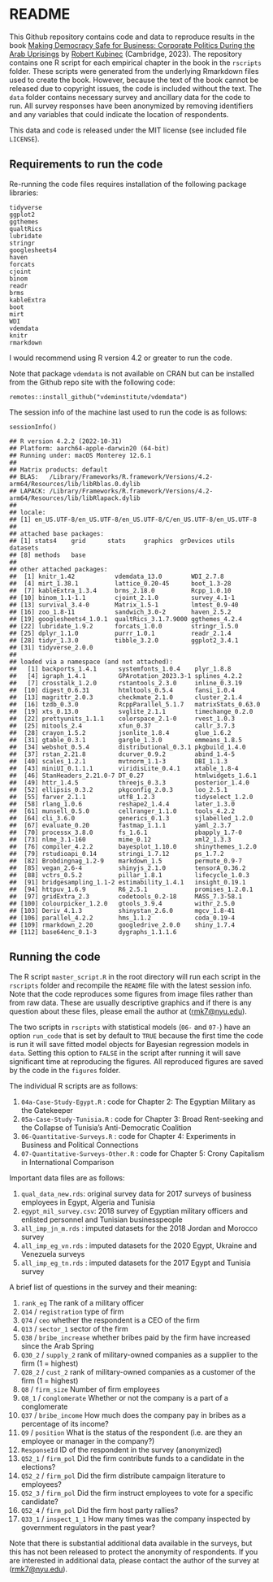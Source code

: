 # README

This Github repository contains code and data to reproduce results in
the book [Making Democracy Safe for Business: Corporate Politics During
the Arab
Uprisings](https://www.cambridge.org/gb/universitypress/subjects/politics-international-relations/political-economy/making-democracy-safe-business-corporate-politics-during-arab-uprisings?format=HB)
by [Robert Kubinec](https://www.robertkubinec.com) (Cambridge, 2023).
The repository contains one R script for each empirical chapter in the
book in the `rscripts` folder. These scripts were generated from the
underlying Rmarkdown files used to create the book. However, because the
text of the book cannot be released due to copyright issues, the code is
included without the text. The `data` folder contains necessary survey
and ancillary data for the code to run. All survey responses have been
anonymized by removing identifiers and any variables that could indicate
the location of respondents.

This data and code is released under the MIT license (see included file
`LICENSE`).

## Requirements to run the code

Re-running the code files requires installation of the following package
libraries:

    tidyverse
    ggplot2
    ggthemes
    qualtRics
    lubridate
    stringr
    googlesheets4
    haven
    forcats
    cjoint
    binom
    readr
    brms
    kableExtra
    boot
    mirt
    WDI
    vdemdata
    knitr
    rmarkdown

I would recommend using R version 4.2 or greater to run the code.

Note that package `vdemdata` is not available on CRAN but can be
installed from the Github repo site with the following code:

    remotes::install_github("vdeminstitute/vdemdata")

The session info of the machine last used to run the code is as follows:

    sessionInfo()

    ## R version 4.2.2 (2022-10-31)
    ## Platform: aarch64-apple-darwin20 (64-bit)
    ## Running under: macOS Monterey 12.6.1
    ## 
    ## Matrix products: default
    ## BLAS:   /Library/Frameworks/R.framework/Versions/4.2-arm64/Resources/lib/libRblas.0.dylib
    ## LAPACK: /Library/Frameworks/R.framework/Versions/4.2-arm64/Resources/lib/libRlapack.dylib
    ## 
    ## locale:
    ## [1] en_US.UTF-8/en_US.UTF-8/en_US.UTF-8/C/en_US.UTF-8/en_US.UTF-8
    ## 
    ## attached base packages:
    ## [1] stats4    grid      stats     graphics  grDevices utils     datasets 
    ## [8] methods   base     
    ## 
    ## other attached packages:
    ##  [1] knitr_1.42           vdemdata_13.0        WDI_2.7.8           
    ##  [4] mirt_1.38.1          lattice_0.20-45      boot_1.3-28         
    ##  [7] kableExtra_1.3.4     brms_2.18.0          Rcpp_1.0.10         
    ## [10] binom_1.1-1.1        cjoint_2.1.0         survey_4.1-1        
    ## [13] survival_3.4-0       Matrix_1.5-1         lmtest_0.9-40       
    ## [16] zoo_1.8-11           sandwich_3.0-2       haven_2.5.2         
    ## [19] googlesheets4_1.0.1  qualtRics_3.1.7.9000 ggthemes_4.2.4      
    ## [22] lubridate_1.9.2      forcats_1.0.0        stringr_1.5.0       
    ## [25] dplyr_1.1.0          purrr_1.0.1          readr_2.1.4         
    ## [28] tidyr_1.3.0          tibble_3.2.0         ggplot2_3.4.1       
    ## [31] tidyverse_2.0.0     
    ## 
    ## loaded via a namespace (and not attached):
    ##   [1] backports_1.4.1      systemfonts_1.0.4    plyr_1.8.8          
    ##   [4] igraph_1.4.1         GPArotation_2023.3-1 splines_4.2.2       
    ##   [7] crosstalk_1.2.0      rstantools_2.3.0     inline_0.3.19       
    ##  [10] digest_0.6.31        htmltools_0.5.4      fansi_1.0.4         
    ##  [13] magrittr_2.0.3       checkmate_2.1.0      cluster_2.1.4       
    ##  [16] tzdb_0.3.0           RcppParallel_5.1.7   matrixStats_0.63.0  
    ##  [19] xts_0.13.0           svglite_2.1.1        timechange_0.2.0    
    ##  [22] prettyunits_1.1.1    colorspace_2.1-0     rvest_1.0.3         
    ##  [25] mitools_2.4          xfun_0.37            callr_3.7.3         
    ##  [28] crayon_1.5.2         jsonlite_1.8.4       glue_1.6.2          
    ##  [31] gtable_0.3.1         gargle_1.3.0         emmeans_1.8.5       
    ##  [34] webshot_0.5.4        distributional_0.3.1 pkgbuild_1.4.0      
    ##  [37] rstan_2.21.8         dcurver_0.9.2        abind_1.4-5         
    ##  [40] scales_1.2.1         mvtnorm_1.1-3        DBI_1.1.3           
    ##  [43] miniUI_0.1.1.1       viridisLite_0.4.1    xtable_1.8-4        
    ##  [46] StanHeaders_2.21.0-7 DT_0.27              htmlwidgets_1.6.1   
    ##  [49] httr_1.4.5           threejs_0.3.3        posterior_1.4.0     
    ##  [52] ellipsis_0.3.2       pkgconfig_2.0.3      loo_2.5.1           
    ##  [55] farver_2.1.1         utf8_1.2.3           tidyselect_1.2.0    
    ##  [58] rlang_1.0.6          reshape2_1.4.4       later_1.3.0         
    ##  [61] munsell_0.5.0        cellranger_1.1.0     tools_4.2.2         
    ##  [64] cli_3.6.0            generics_0.1.3       sjlabelled_1.2.0    
    ##  [67] evaluate_0.20        fastmap_1.1.1        yaml_2.3.7          
    ##  [70] processx_3.8.0       fs_1.6.1             pbapply_1.7-0       
    ##  [73] nlme_3.1-160         mime_0.12            xml2_1.3.3          
    ##  [76] compiler_4.2.2       bayesplot_1.10.0     shinythemes_1.2.0   
    ##  [79] rstudioapi_0.14      stringi_1.7.12       ps_1.7.2            
    ##  [82] Brobdingnag_1.2-9    markdown_1.5         permute_0.9-7       
    ##  [85] vegan_2.6-4          shinyjs_2.1.0        tensorA_0.36.2      
    ##  [88] vctrs_0.5.2          pillar_1.8.1         lifecycle_1.0.3     
    ##  [91] bridgesampling_1.1-2 estimability_1.4.1   insight_0.19.1      
    ##  [94] httpuv_1.6.9         R6_2.5.1             promises_1.2.0.1    
    ##  [97] gridExtra_2.3        codetools_0.2-18     MASS_7.3-58.1       
    ## [100] colourpicker_1.2.0   gtools_3.9.4         withr_2.5.0         
    ## [103] Deriv_4.1.3          shinystan_2.6.0      mgcv_1.8-41         
    ## [106] parallel_4.2.2       hms_1.1.2            coda_0.19-4         
    ## [109] rmarkdown_2.20       googledrive_2.0.0    shiny_1.7.4         
    ## [112] base64enc_0.1-3      dygraphs_1.1.1.6

## Running the code

The R script `master_script.R` in the root directory will run each
script in the `rscripts` folder and recompile the `README` file with the
latest session info. Note that the code reproduces some figures from
image files rather than from raw data. These are usually descriptive
graphics and if there is any question about these files, please email
the author at (<rmk7@nyu.edu>).

The two scripts in `rscripts` with statistical models (`06-` and `07-`)
have an option `run_code` that is set by default to `TRUE` because the
first time the code is run it will save fitted model objects for
Bayesian regression models in `data`. Setting this option to `FALSE` in
the script after running it will save significant time at reproducing
the figures. All reproduced figures are saved by the code in the
`figures` folder.

The individual R scripts are as follows:

1.  `04a-Case-Study-Egypt.R` : code for Chapter 2: The Egyptian Military
    as the Gatekeeper
2.  `05a-Case-Study-Tunisia.R` : code for Chapter 3: Broad Rent-seeking
    and the Collapse of Tunisia’s Anti-Democratic Coalition
3.  `06-Quantitative-Surveys.R` : code for Chapter 4: Experiments in
    Business and Political Connections
4.  `07-Quantitative-Surveys-Other.R` : code for Chapter 5: Crony
    Capitalism in International Comparison

Important data files are as follows:

1.  `qual_data_new.rds`: original survey data for 2017 surveys of
    business employees in Egypt, Algeria and Tunisia
2.  `egypt_mil_survey.csv`: 2018 survey of Egyptian military officers
    and enlisted personnel and Tunisian businesspeople
3.  `all_imp_jn_m.rds` : imputed datasets for the 2018 Jordan and
    Morocco survey
4.  `all_imp_eg_vn.rds` : imputed datasets for the 2020 Egypt, Ukraine
    and Venezuela surveys
5.  `all_imp_eg_tn.rds` : imputed datasets for the 2017 Egypt and
    Tunisia survey

A brief list of questions in the survey and their meaning:

1.  `rank_eg` The rank of a military officer
2.  `Q14` / `registration` type of firm
3.  `Q74` / `ceo` whether the respondent is a CEO of the firm
4.  `Q13` / `sector_1` sector of the firm
5.  `Q38` / `bribe_increase` whether bribes paid by the firm have
    increased since the Arab Spring
6.  `Q30_2` / `supply_2` rank of military-owned companies as a supplier
    to the firm (1 = highest)
7.  `Q28_2` / `cust_2` rank of military-owned companies as a customer of
    the firm (1 = highest)
8.  `Q8` / `firm_size` Number of firm employees
9.  `Q8_1` / `conglomerate` Whether or not the company is a part of a
    conglomerate
10. `Q37` / `bribe_income` How much does the company pay in bribes as a
    percentage of its income?
11. `Q9` / `position` What is the status of the respondent (i.e. are
    they an employee or manager in the company?)
12. `ResponseId` ID of the respondent in the survey (anonymized)
13. `Q52_1` / `firm_pol` Did the firm contribute funds to a candidate in
    the elections?
14. `Q52_2` / `firm_pol` Did the firm distribute campaign literature to
    employees?
15. `Q52_3` / `firm_pol` Did the firm instruct employees to vote for a
    specific candidate?
16. `Q52_4` / `firm_pol` Did the firm host party rallies?
17. `Q33_1` / `inspect_1_1` How many times was the company inspected by
    government regulators in the past year?

Note that there is substantial additional data available in the surveys,
but this has not been released to protect the anonymity of respondents.
If you are interested in additional data, please contact the author of
the survey at (<rmk7@nyu.edu>).
